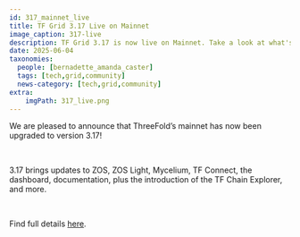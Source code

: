 ```yaml
---
id: 317_mainnet_live
title: TF Grid 3.17 Live on Mainnet
image_caption: 317-live
description: TF Grid 3.17 is now live on Mainnet. Take a look at what's inside of this release.
date: 2025-06-04
taxonomies:
  people: [bernadette_amanda_caster]
  tags: [tech,grid,community]
  news-category: [tech,grid,community]
extra:
    imgPath: 317_live.png
---
```


We are pleased to announce that ThreeFold’s mainnet has now been upgraded to version 3.17! 

<br/>

3.17 brings updates to ZOS, ZOS Light, Mycelium, TF Connect, the dashboard, documentation, plus the introduction of the TF Chain Explorer, and more.

<br/>

Find full details [here](https://forum.threefold.io/t/tf-grid-mainnet-release-3-17/4597).